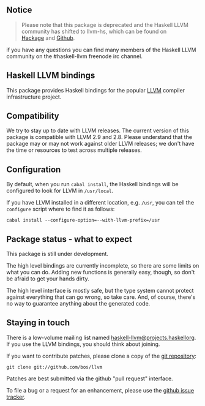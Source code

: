 Notice
--------

> Please note that this package is deprecated and the Haskell LLVM community has shifted to llvm-hs, which can be found on  
[Hackage](http://hackage.haskell.org/package/llvm-hs) and [Github](https://github.com/llvm-hs).

if you have any questions you can find many members of the Haskell LLVM community on the #haskell-llvm  freenode irc channel.


Haskell LLVM bindings
---------------------

This package provides Haskell bindings for the popular
[LLVM](http://llvm.org/) compiler infrastructure project.


Compatibility
-------------

We try to stay up to date with LLVM releases.  The current version of
this package is compatible with LLVM 2.9 and 2.8.  Please understand
that the package may or may not work against older LLVM releases; we
don't have the time or resources to test across multiple releases.


Configuration
-------------

By default, when you run `cabal install`, the Haskell bindings will be
configured to look for LLVM in `/usr/local`.

If you have LLVM installed in a different location, e.g. `/usr`, you
can tell the `configure` script where to find it as follows:

    cabal install --configure-option=--with-llvm-prefix=/usr


Package status - what to expect
-------------------------------

This package is still under development.

The high level bindings are currently incomplete, so there are some
limits on what you can do.  Adding new functions is generally easy,
though, so don't be afraid to get your hands dirty.

The high level interface is mostly safe, but the type system cannot
protect against everything that can go wrong, so take care.  And, of
course, there's no way to guarantee anything about the generated code.


Staying in touch
----------------

There is a low-volume mailing list named
[haskell-llvm@projects.haskellorg](http://projects.haskell.org/cgi-bin/mailman/listinfo/haskell-llvm).
If you use the LLVM bindings, you should think about joining.

If you want to contribute patches, please clone a copy of the
[git repository](https://github.com/bos/llvm):

    git clone git://github.com/bos/llvm

Patches are best submitted via the github "pull request" interface.

To file a bug or a request for an enhancement, please use the
[github issue tracker](https://github.com/bos/llvm/issues).
